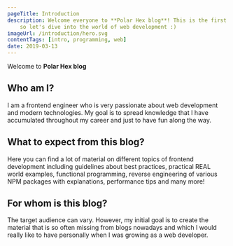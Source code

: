 ```yaml
---
pageTitle: Introduction
description: Welcome everyone to **Polar Hex blog**! This is the first and intro entry on this blog
    so let's dive into the world of web development :)
imageUrl: /introduction/hero.svg
contentTags: [intro, programming, web]
date: 2019-03-13
---
```


Welcome to **Polar Hex blog**

## Who am I?

I am a frontend engineer who is very passionate about web development and modern technologies.
My goal is to spread knowledge that I have accumulated throughout my career
and just to have fun along the way.

## What to expect from this blog?

Here you can find a lot of material on different topics of frontend development including
guidelines about best practices, practical REAL world examples, functional programming,
reverse engineering of various NPM packages with explanations, performance tips and many more!

## For whom is this blog?

The target audience can vary. However, my initial goal is to create the material that is
so often missing from blogs nowadays and which I would really like to have personally when I
was growing as a web developer.
